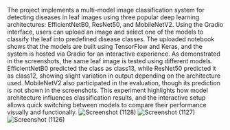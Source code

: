 The project implements a multi-model image classification system for detecting diseases in leaf images using three popular deep learning architectures: EfficientNetB0, ResNet50, and MobileNetV2. Using the Gradio interface, users can upload an image and select one of the models to classify the leaf into predefined disease classes. The uploaded notebook shows that the models are built using TensorFlow and Keras, and the system is hosted via Gradio for an interactive experience. As demonstrated in the screenshots, the same leaf image is tested using different models. EfficientNetB0 predicted the class as class13, while ResNet50 predicted it as class12, showing slight variation in output depending on the architecture used. MobileNetV2 also participated in the evaluation, though its prediction is not shown in the screenshots. This experiment highlights how model architecture influences classification results, and the interactive setup allows quick switching between models to compare their performance visually and functionally.
![Screenshot (1128)](https://github.com/user-attachments/assets/9c14d8b1-09b4-4e34-bfa9-7e9598204311)
![Screenshot (1127)](https://github.com/user-attachments/assets/f852a242-9601-44f4-be02-cac187330566)
![Screenshot (1126)](https://github.com/user-attachments/assets/1ee128c4-5517-458d-b068-38b7424c6e1c)
